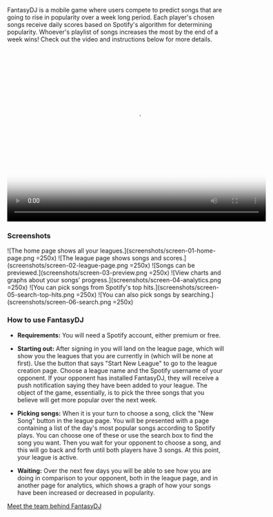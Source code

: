 FantasyDJ is a mobile game where users compete to predict songs that are going to rise in popularity over a week long period. Each player's chosen songs receive daily scores based on Spotify's algorithm for determining popularity. Whoever's playlist of songs increases the most by the end of a week wins! Check out the video and instructions below for more details.

<center>
<video src="FantasyDJ.mp4" align="center" poster="poster.png" width="600" height="400" controls preload></video>
</center>

### Screenshots

![The home page shows all your leagues.](screenshots/screen-01-home-page.png =250x)
![The league page shows songs and scores.](screenshots/screen-02-league-page.png =250x)
![Songs can be previewed.](screenshots/screen-03-preview.png =250x)
![View charts and graphs about your songs' progress.](screenshots/screen-04-analytics.png =250x)
![You can pick songs from Spotify's top hits.](screenshots/screen-05-search-top-hits.png =250x)
![You can also pick songs by searching.](screenshots/screen-06-search.png =250x)

### How to use FantasyDJ

* **Requirements:** You will need a Spotify account, either premium or free. 

* **Starting out:** After signing in you will land on the league page, which will show you the leagues that you
  are currently in (which will be none at first). Use the button that says "Start New League" to go to the league
  creation page. Choose a league name and the Spotify username of your opponent. If your opponent has installed
  FantasyDJ, they will receive a push notification saying they have been added to your league. The object of the
  game, essentially, is to pick the three songs that you believe will get more popular over the next week.
  
* **Picking songs:** When it is your turn to choose a song, click the "New Song" button in the league page.
  You will be presented with a page containing a list of the day's most popular songs according to Spotify plays.
  You can choose one of these or use the search box to find the song you want. Then you wait for your opponent
  to choose a song, and this will go back and forth until both players have 3 songs. At this point, your league
  is active. 
  
* **Waiting:** Over the next few days you will be able to see how you are doing in comparison to your opponent,
  both in the league page, and in another page for analytics, which shows a graph of how your songs have been 
  increased or decreased in popularity.
  
[Meet the team behind FantasyDJ](about.md)
